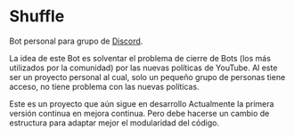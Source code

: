 # Shuffle
Bot personal para grupo de <a href="https://discord.com/">Discord</a>.

La idea de este Bot es solventar el problema de cierre de Bots (los más utilizados por la comunidad) por las nuevas políticas de YouTube.
Al este ser un proyecto personal al cual, solo un pequeño grupo de personas tiene acceso, no tiene problema con las nuevas políticas.

Este es un proyecto que aún sigue en desarrollo
Actualmente la primera versión continua en mejora continua. Pero debe hacerse un cambio de estructura para adaptar mejor el modularidad del código.
